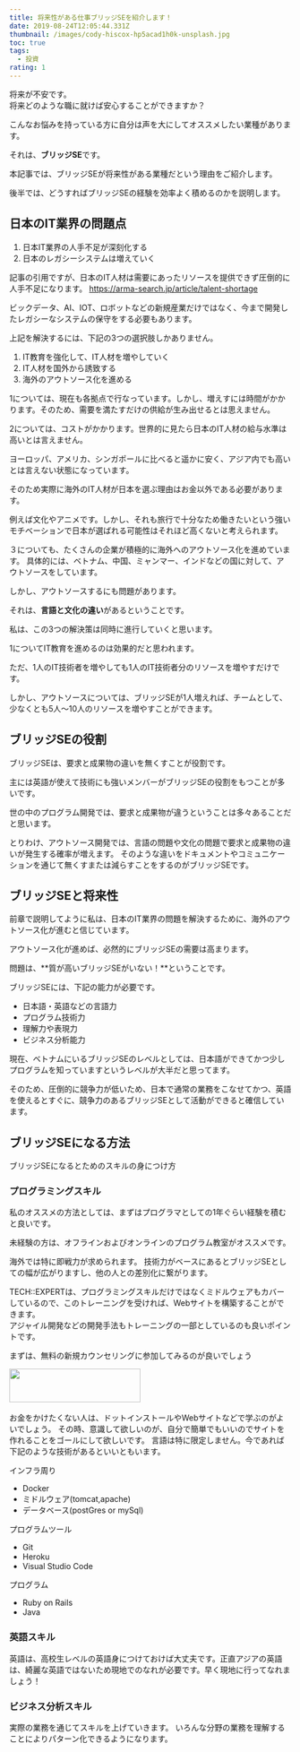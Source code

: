 ```yaml
---
title: 将来性がある仕事ブリッジSEを紹介します！
date: 2019-08-24T12:05:44.331Z
thumbnail: /images/cody-hiscox-hp5acad1h0k-unsplash.jpg
toc: true
tags:
  - 投資
rating: 1
---
```


将来が不安です。  
将来どのような職に就けば安心することができますか？  

こんなお悩みを持っている方に自分は声を大にしてオススメしたい業種があります。  

それは、**ブリッジSE**です。

本記事では、ブリッジSEが将来性がある業種だという理由をご紹介します。

後半では、どうすればブリッジSEの経験を効率よく積めるのかを説明します。

## 日本のIT業界の問題点

1. 日本IT業界の人手不足が深刻化する
2. 日本のレガシーシステムは増えていく

記事の引用ですが、日本のIT人材は需要にあったリソースを提供できず圧倒的に人手不足になります。
https://arma-search.jp/article/talent-shortage
  
ビックデータ、AI、IOT、ロボットなどの新規産業だけではなく、今まで開発したレガシーなシステムの保守をする必要もあります。  

上記を解決するには、下記の3つの選択肢しかありません。
1. IT教育を強化して、IT人材を増やしていく
2. IT人材を国外から誘致する
3. 海外のアウトソース化を進める

1については、現在も各拠点で行なっています。しかし、増えすには時間がかかります。そのため、需要を満たすだけの供給が生み出せるとは思えません。 

2については、コストがかかります。世界的に見たら日本のIT人材の給与水準は高いとは言えません。  

ヨーロッパ、アメリカ、シンガポールに比べると遥かに安く、アジア内でも高いとは言えない状態になっています。

そのため実際に海外のIT人材が日本を選ぶ理由はお金以外である必要があります。

例えば文化やアニメです。しかし、それも旅行で十分なため働きたいという強いモチベーションで日本が選ばれる可能性はそれほど高くないと考えられます。

３についても、たくさんの企業が積極的に海外へのアウトソース化を進めています。
具体的には、ベトナム、中国、ミャンマー、インドなどの国に対して、アウトソースをしています。  

しかし、アウトソースするにも問題があります。  

それは、**言語と文化の違い**があるということです。

私は、この3つの解決策は同時に進行していくと思います。  

1についてIT教育を進めるのは効果的だと思われます。

ただ、1人のIT技術者を増やしても1人のIT技術者分のリソースを増やすだけです。

しかし、アウトソースについては、ブリッジSEが1人増えれば、チームとして、少なくとも5人〜10人のリソースを増やすことができます。

## ブリッジSEの役割

ブリッジSEは、要求と成果物の違いを無くすことが役割です。

主には英語が使えて技術にも強いメンバーがブリッジSEの役割をもつことが多いです。

世の中のプログラム開発では、要求と成果物が違うということは多々あることだと思います。　

とりわけ、アウトソース開発では、言語の問題や文化の問題で要求と成果物の違いが発生する確率が増えます。
そのような違いをドキュメントやコミュニケーションを通じて無くすまたは減らすことをするのがブリッジSEです。

## ブリッジSEと将来性

前章で説明してように私は、日本のIT業界の問題を解決するために、海外のアウトソース化が進むと信じています。

アウトソース化が進めば、必然的にブリッジSEの需要は高まります。

問題は、**質が高いブリッジSEがいない！**ということです。

ブリッジSEには、下記の能力が必要です。
- 日本語・英語などの言語力
- プログラム技術力
- 理解力や表現力
- ビジネス分析能力

現在、ベトナムにいるブリッジSEのレベルとしては、日本語ができてかつ少しプログラムを知っていますというレベルが大半だと思ってます。  

そのため、圧倒的に競争力が低いため、日本で通常の業務をこなせてかつ、英語を使えるとすぐに、競争力のあるブリッジSEとして活動ができると確信しています。

## ブリッジSEになる方法

ブリッジSEになるとためのスキルの身につけ方

### プログラミングスキル

私のオススメの方法としては、まずはプログラマとしての1年ぐらい経験を積むと良いです。   

未経験の方は、オフラインおよびオンラインのプログラム教室がオススメです。

海外では特に即戦力が求められます。
技術力がベースにあるとブリッジSEとしての幅が広がりますし、他の人との差別化に繋がります。

TECH::EXPERTは、プログラミングスキルだけではなくミドルウェアもカバーしているので、このトレーニングを受ければ、Webサイトを構築することができます。  
アジャイル開発などの開発手法もトレーニングの一部としているのも良いポイントです。

まずは、無料の新規カウンセリングに参加してみるのが良いでしょう

<a href="https://px.a8.net/svt/ejp?a8mat=35NTJO+G3AX0I+3JWG+BZ8OX" rel="nofollow">
<img border="0" width="234" height="60" alt="" src="https://www23.a8.net/svt/bgt?aid=190907988973&wid=007&eno=01&mid=s00000016576002012000&mc=1"></a>
<img border="0" width="1" height="1" src="https://www16.a8.net/0.gif?a8mat=35NTJO+G3AX0I+3JWG+BZ8OX" alt="">

お金をかけたくない人は、ドットインストールやWebサイトなどで学ぶのがよいでしょう。
その時、意識して欲しいのが、自分で簡単でもいいのでサイトを作れることをゴールにして欲しいです。
言語は特に限定しません。今であれば下記のような技術があるといいともいます。

インフラ周り
- Docker
- ミドルウェア(tomcat,apache)
- データベース(postGres or mySql)

プログラムツール
- Git
- Heroku
- Visual Studio Code

プログラム
- Ruby on Rails
- Java

### 英語スキル

英語は、高校生レベルの英語身につけておけば大丈夫です。正直アジアの英語は、綺麗な英語ではないため現地でのなれが必要です。早く現地に行ってなれましょう！

### ビジネス分析スキル

実際の業務を通じてスキルを上げていきます。
いろんな分野の業務を理解することによりパターン化できるようになります。















